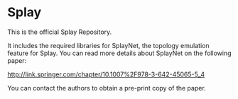Splay 
====
This is the official Splay Repository.

It includes the required libraries for SplayNet, the topology emulation feature for Splay.
You can read more details about SplayNet on the following paper:

http://link.springer.com/chapter/10.1007%2F978-3-642-45065-5_4

You can contact the authors to obtain a pre-print copy of the paper.
